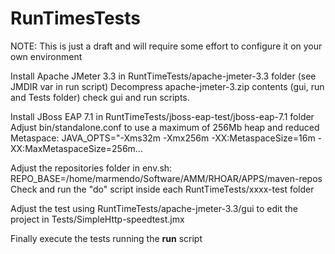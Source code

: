 # RunTimesTests

NOTE: This is just a draft and will require some effort to configure it on your own environment

Install Apache JMeter 3.3 in RuntTimeTests/apache-jmeter-3.3 folder (see JMDIR var in run script)
Decompress apache-jmeter-3.zip contents (gui, run and Tests folder) check gui and run scripts.

Install JBoss EAP 7.1 in RuntTimeTests/jboss-eap-test/jboss-eap-7.1 folder 
Adjust bin/standalone.conf to use a maximum of 256Mb heap and reduced Metaspace: 
    JAVA_OPTS="-Xms32m -Xmx256m -XX:MetaspaceSize=16m -XX:MaxMetaspaceSize=256m...

Adjust the repositories folder in env.sh: REPO_BASE=/home/marmendo/Software/AMM/RHOAR/APPS/maven-repos
Check and run the "do" script inside each RuntTimeTests/xxxx-test folder

Adjust the test using RuntTimeTests/apache-jmeter-3.3/gui to edit the project in Tests/SimpleHttp-speedtest.jmx

Finally execute the tests running the **run** script
